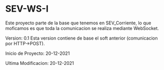 # SEV-WS-I
Este proyecto parte de la base que tenemos en SEV_Corriente, lo que moficamos es que toda la comunicacion se realiza mediante WebSocket.

Version: 0.1
    Esta version contiene de base el soft anterior (comunicacion por HTTP->POST). 





Inicio de Proyecto: 20-12-2021

Ultima Modificacion: 20-12-2021